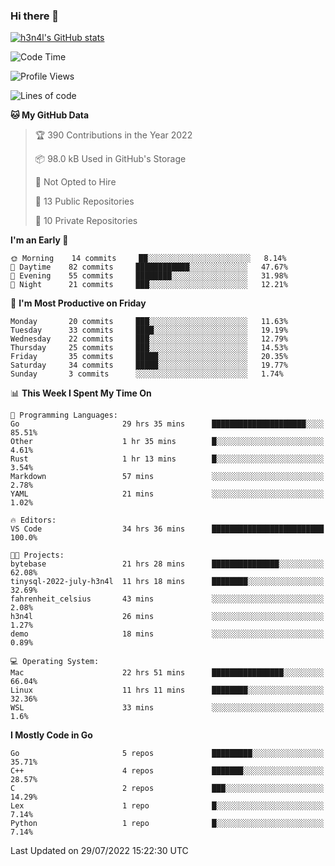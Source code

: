 ### Hi there 👋

[![h3n4l's GitHub stats](https://github-readme-stats.vercel.app/api?username=h3n4l&count_private=true&show_icons=true&theme=radical)](https://github.com/h3n4l/github-readme-stats)

<!--START_SECTION:waka-->
![Code Time](http://img.shields.io/badge/Code%20Time-530%20hrs-blue)

![Profile Views](http://img.shields.io/badge/Profile%20Views-113-blue)

![Lines of code](https://img.shields.io/badge/From%20Hello%20World%20I%27ve%20Written-39%20Thousand%20lines%20of%20code-blue)

**🐱 My GitHub Data** 

> 🏆 390 Contributions in the Year 2022
 > 
> 📦 98.0 kB Used in GitHub's Storage 
 > 
> 🚫 Not Opted to Hire
 > 
> 📜 13 Public Repositories 
 > 
> 🔑 10 Private Repositories  
 > 
**I'm an Early 🐤** 

```text
🌞 Morning    14 commits     ██░░░░░░░░░░░░░░░░░░░░░░░   8.14% 
🌆 Daytime    82 commits     ████████████░░░░░░░░░░░░░   47.67% 
🌃 Evening    55 commits     ████████░░░░░░░░░░░░░░░░░   31.98% 
🌙 Night      21 commits     ███░░░░░░░░░░░░░░░░░░░░░░   12.21%

```
📅 **I'm Most Productive on Friday** 

```text
Monday       20 commits     ███░░░░░░░░░░░░░░░░░░░░░░   11.63% 
Tuesday      33 commits     ████░░░░░░░░░░░░░░░░░░░░░   19.19% 
Wednesday    22 commits     ███░░░░░░░░░░░░░░░░░░░░░░   12.79% 
Thursday     25 commits     ███░░░░░░░░░░░░░░░░░░░░░░   14.53% 
Friday       35 commits     █████░░░░░░░░░░░░░░░░░░░░   20.35% 
Saturday     34 commits     █████░░░░░░░░░░░░░░░░░░░░   19.77% 
Sunday       3 commits      ░░░░░░░░░░░░░░░░░░░░░░░░░   1.74%

```


📊 **This Week I Spent My Time On** 

```text
💬 Programming Languages: 
Go                       29 hrs 35 mins      █████████████████████░░░░   85.51% 
Other                    1 hr 35 mins        █░░░░░░░░░░░░░░░░░░░░░░░░   4.61% 
Rust                     1 hr 13 mins        █░░░░░░░░░░░░░░░░░░░░░░░░   3.54% 
Markdown                 57 mins             ░░░░░░░░░░░░░░░░░░░░░░░░░   2.78% 
YAML                     21 mins             ░░░░░░░░░░░░░░░░░░░░░░░░░   1.02%

🔥 Editors: 
VS Code                  34 hrs 36 mins      █████████████████████████   100.0%

🐱‍💻 Projects: 
bytebase                 21 hrs 28 mins      ███████████████░░░░░░░░░░   62.08% 
tinysql-2022-july-h3n4l  11 hrs 18 mins      ████████░░░░░░░░░░░░░░░░░   32.69% 
fahrenheit_celsius       43 mins             ░░░░░░░░░░░░░░░░░░░░░░░░░   2.08% 
h3n4l                    26 mins             ░░░░░░░░░░░░░░░░░░░░░░░░░   1.27% 
demo                     18 mins             ░░░░░░░░░░░░░░░░░░░░░░░░░   0.89%

💻 Operating System: 
Mac                      22 hrs 51 mins      ████████████████░░░░░░░░░   66.04% 
Linux                    11 hrs 11 mins      ████████░░░░░░░░░░░░░░░░░   32.36% 
WSL                      33 mins             ░░░░░░░░░░░░░░░░░░░░░░░░░   1.6%

```

**I Mostly Code in Go** 

```text
Go                       5 repos             █████████░░░░░░░░░░░░░░░░   35.71% 
C++                      4 repos             ███████░░░░░░░░░░░░░░░░░░   28.57% 
C                        2 repos             ███░░░░░░░░░░░░░░░░░░░░░░   14.29% 
Lex                      1 repo              █░░░░░░░░░░░░░░░░░░░░░░░░   7.14% 
Python                   1 repo              █░░░░░░░░░░░░░░░░░░░░░░░░   7.14%

```



 Last Updated on 29/07/2022 15:22:30 UTC
<!--END_SECTION:waka-->

